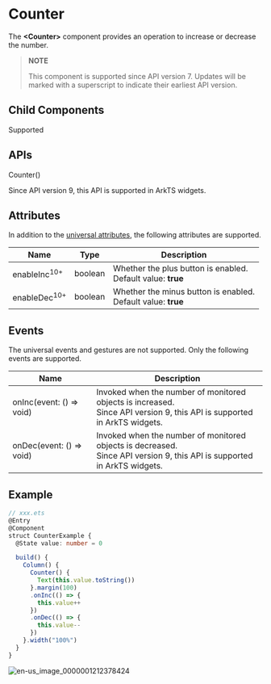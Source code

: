 # Counter

The **\<Counter>** component provides an operation to increase or decrease the number.

> **NOTE**
>
> This component is supported since API version 7. Updates will be marked with a superscript to indicate their earliest API version.


## Child Components

Supported


## APIs

Counter()

Since API version 9, this API is supported in ArkTS widgets.

## Attributes

In addition to the [universal attributes](ts-universal-attributes-size.md), the following attributes are supported.

| Name                         | Type                              | Description                                      |
| --------------------------- | ---------------------------------------- | ---------------------------------------- |
| enableInc<sup>10+</sup>              | boolean                            | Whether the plus button is enabled.<br>Default value: **true**  |
| enableDec<sup>10+</sup>           | boolean                                  | Whether the minus button is enabled.<br>Default value: **true**|

## Events

The universal events and gestures are not supported. Only the following events are supported.

| Name| Description|
| -------- | -------- |
| onInc(event: () =&gt; void) | Invoked when the number of monitored objects is increased.<br>Since API version 9, this API is supported in ArkTS widgets.|
| onDec(event: () =&gt; void) | Invoked when the number of monitored objects is decreased.<br>Since API version 9, this API is supported in ArkTS widgets.|


## Example

```ts
// xxx.ets
@Entry
@Component
struct CounterExample {
  @State value: number = 0

  build() {
    Column() {
      Counter() {
        Text(this.value.toString())
      }.margin(100)
      .onInc(() => {
        this.value++
      })
      .onDec(() => {
        this.value--
      })
    }.width("100%")
  }
}
```

![en-us_image_0000001212378424](figures/en-us_image_0000001212378424.gif)
